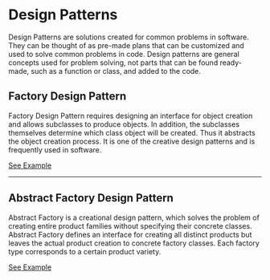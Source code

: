 # Design Patterns
Design Patterns are solutions created for common problems in software. They can be thought of as pre-made plans that can be customized and used to solve common problems in code. Design patterns are general concepts used for problem solving, not parts that can be found ready-made, such as a function or class, and added to the code.

## Factory Design Pattern
Factory Design Pattern requires designing an interface for object creation and allows subclasses to produce objects. In addition, the subclasses themselves determine which class object will be created. Thus it abstracts the object creation process. It is one of the creative design patterns and is frequently used in software.

[See Example](https://github.com/ProgrammingLessons/DesignPatterns/tree/main/Factory "Go to Factory Design Pattern")
<hr>

## Abstract Factory Design Pattern
Abstract Factory is a creational design pattern, which solves the problem of creating entire product families without specifying their concrete classes. Abstract Factory defines an interface for creating all distinct products but leaves the actual product creation to concrete factory classes. Each factory type corresponds to a certain product variety.

[See Example](https://github.com/ProgrammingLessons/DesignPatterns/tree/main/AbstractFactory "Go to Abstract Factory Design Pattern")
